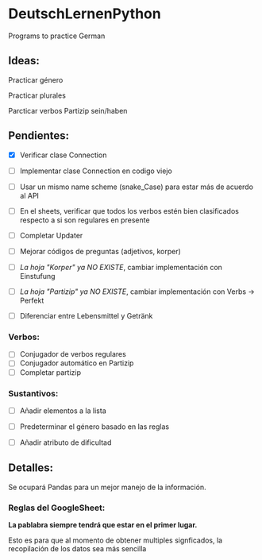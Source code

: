 # DeutschLernenPython
 Programs to practice German

## Ideas: 

Practicar género

Practicar plurales

Parcticar verbos Partizip sein/haben

## Pendientes:

* [x] Verificar clase Connection
* [ ] Implementar clase Connection en codigo viejo
* [ ] Usar un mismo name scheme (snake_Case) para estar más de acuerdo al API
* [ ] En el sheets, verificar que todos los verbos estén bien clasificados
respecto a si son regulares en presente
* [ ] Completar Updater
* [ ] Mejorar códigos de preguntas (adjetivos, korper)
* [ ] *La hoja "Korper" ya NO EXISTE*, cambiar implementación con Einstufung
* [ ] *La hoja "Partizip" ya NO EXISTE*, cambiar implementación con Verbs -> Perfekt
* [ ] Diferenciar entre Lebensmittel y Getränk


### Verbos:
* [ ] Conjugador de verbos regulares
* [ ] Conjugador automático en Partizip 
* [ ] Completar partizip
### Sustantivos:
* [ ] Añadir elementos a la lista
* [ ] Predeterminar el género basado en las reglas
* [ ] Añadir atributo de dificultad




## Detalles:

Se ocupará Pandas para un mejor manejo de la información.

### Reglas del GoogleSheet:

__La pablabra siempre tendrá que estar en el primer lugar.__ 

Esto es para que al momento de obtener multiples signficados, la recopilación
de los datos sea más sencilla
 